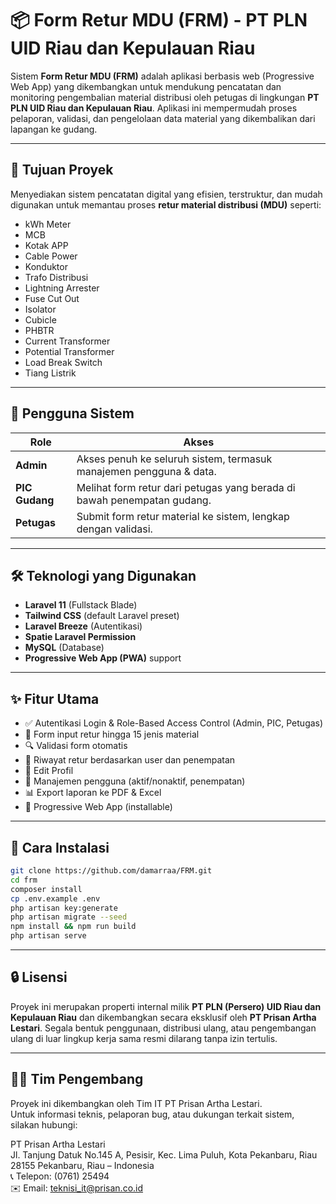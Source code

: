 # 📦 Form Retur MDU (FRM) - PT PLN UID Riau dan Kepulauan Riau

Sistem **Form Retur MDU (FRM)** adalah aplikasi berbasis web (Progressive Web App) yang dikembangkan untuk mendukung pencatatan dan monitoring pengembalian material distribusi oleh petugas di lingkungan **PT PLN UID Riau dan Kepulauan Riau**. Aplikasi ini mempermudah proses pelaporan, validasi, dan pengelolaan data material yang dikembalikan dari lapangan ke gudang.

---

## 🧭 Tujuan Proyek

Menyediakan sistem pencatatan digital yang efisien, terstruktur, dan mudah digunakan untuk memantau proses **retur material distribusi (MDU)** seperti:

- kWh Meter
- MCB
- Kotak APP
- Cable Power
- Konduktor
- Trafo Distribusi
- Lightning Arrester
- Fuse Cut Out
- Isolator
- Cubicle
- PHBTR
- Current Transformer
- Potential Transformer
- Load Break Switch
- Tiang Listrik

---

## 👥 Pengguna Sistem

| Role         | Akses                                                                 |
|--------------|-----------------------------------------------------------------------|
| **Admin**     | Akses penuh ke seluruh sistem, termasuk manajemen pengguna & data.   |
| **PIC Gudang**| Melihat form retur dari petugas yang berada di bawah penempatan gudang. |
| **Petugas**   | Submit form retur material ke sistem, lengkap dengan validasi.       |

---

## 🛠️ Teknologi yang Digunakan

- **Laravel 11** (Fullstack Blade)
- **Tailwind CSS** (default Laravel preset)
- **Laravel Breeze** (Autentikasi)
- **Spatie Laravel Permission**
- **MySQL** (Database)
- **Progressive Web App (PWA)** support

---

## ✨ Fitur Utama

- ✅ Autentikasi Login & Role-Based Access Control (Admin, PIC, Petugas)
- 📄 Form input retur hingga 15 jenis material
- 🔍 Validasi form otomatis
- 📜 Riwayat retur berdasarkan user dan penempatan
- 👤 Edit Profil
- 👥 Manajemen pengguna (aktif/nonaktif, penempatan)
- 📊 Export laporan ke PDF & Excel
- 📱 Progressive Web App (installable)

---

## 🚀 Cara Instalasi

```bash
git clone https://github.com/damarraa/FRM.git
cd frm
composer install
cp .env.example .env
php artisan key:generate
php artisan migrate --seed
npm install && npm run build
php artisan serve
```
---

## 🔒 Lisensi
Proyek ini merupakan properti internal milik **PT PLN (Persero) UID Riau dan Kepulauan Riau** dan dikembangkan secara eksklusif oleh **PT Prisan Artha Lestari**. Segala bentuk penggunaan, distribusi ulang, atau pengembangan ulang di luar lingkup kerja sama resmi dilarang tanpa izin tertulis.

---

## 👨‍💻 Tim Pengembang
Proyek ini dikembangkan oleh Tim IT PT Prisan Artha Lestari. <br>
Untuk informasi teknis, pelaporan bug, atau dukungan terkait sistem, silakan hubungi:

PT Prisan Artha Lestari <br>
Jl. Tanjung Datuk No.145 A, Pesisir, Kec. Lima Puluh, Kota Pekanbaru, Riau 28155
Pekanbaru, Riau – Indonesia <br>
📞 Telepon: (0761) 25494 <br>
✉️ Email: teknisi_it@prisan.co.id
